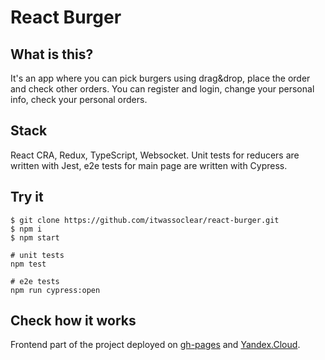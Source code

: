 # React Burger

## What is this?

It's an app where you can pick burgers using drag&drop, place the order and check other orders. You can register and login, change your personal info, check your personal orders.

## Stack

React CRA, Redux, TypeScript, Websocket. Unit tests for reducers are written with Jest, e2e tests for main page are written with Cypress.

## Try it

```
$ git clone https://github.com/itwassoclear/react-burger.git
$ npm i
$ npm start

# unit tests
npm test

# e2e tests
npm run cypress:open
```

## Check how it works

Frontend part of the project deployed on [gh-pages](https://itwassoclear.github.io/react-burger/)
and [Yandex.Cloud](http://stellar-burgers.students.nomoredomains.xyz/).
